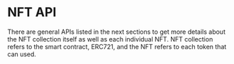 # NFT API

There are general APIs listed in the next sections to get more details about the NFT collection itself as well as each individual NFT. NFT collection refers to the smart contract, ERC721, and the NFT refers to each token that can used.
